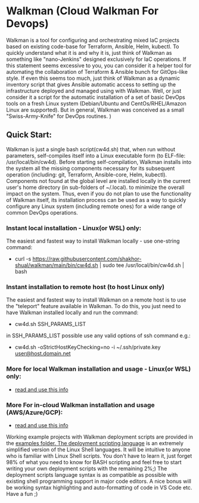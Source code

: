 # Walkman (Cloud Walkman For Devops)

Walkman is a tool for configuring and orchestrating mixed IaC projects based on
 existing code-base for Terraform, Ansible, Helm, kubectl. To quickly understand 
what it is and why it is, just think of Walkman as something like "nano-Jenkins"
designed exclusively for IaC operations. If this statement seems excessive to 
you, you can consider it a helper tool for automating the collaboration of 
Terraform & Ansible bunch for GitOps-like style. If even this seems too much, 
just think of Walkman as a dynamic inventory script that gives Ansible automatic 
access to setting up the infrastructure deployed and managed using with Walkman. 
Well, or just consider it a script for the automatic installation of a set of basic
DevOps tools on a fresh Linux system (Debian/Ubuntu and CentOs/RHEL/Amazon Linux 
are supported). But in general, Walkman was conceived as a small "Swiss-Army-Knife" 
for DevOps routines. )

## Quick Start:
Walkman is just a single  bash script(cw4d.sh) that, when run without parameters, 
self-compiles itself into a Linux executable form (to ELF-file: /usr/local/bin/cw4d).
Before starting self-compilation, Walkman installs into the system all the missing 
components necessary for its subsequent operation (including: git, Terraform, 
Ansible-core, Helm, kubectl). Components not found at the global level are installed 
locally in the current user's home directory (in sub-folders of ~/.local). to minimize 
the overall impact on the system. Thus, even if you do not plan to use the functionality
 of Walkman itself, its installation process can be used as a way to quickly configure 
 any Linux system (including remote ones) for a wide range of common DevOps operations.

### Instant local installation - Linux(or WSL) only:
The easiest and fastest way to install Walkman locally - use one-string command:
- curl -s https://raw.githubusercontent.com/shakhor-shual/walkman/main/bin/cw4d.sh | sudo tee /usr/local/bin/cw4d.sh | bash

### Instant installation to remote host (to host Linux only)
The easiest and fastest way to install Walkman on a remote host is to use the 
"teleport" feature available in Walkman. To do this, you just need to have Walkman 
installed locally and run the command:
- cw4d.sh SSH_PARAMS_LIST 

in SSH_PARAMS_LIST possible use any valid options of ssh command e.g.:
- cw4d.sh -oStrictHostKeyChecking=no -i ~/.ssh/private.key user@host.domain.net

### More for local Walkman installation and usage - Linux(or WSL) only:
 - [read and use this info](https://github.com/shakhor-shual/walkman/tree/main/bin)

### More For in-cloud Walkman installation and usage (AWS/Azure/GCP):
 - [read and use this info](https://github.com/shakhor-shual/walkman/tree/main/self_deploy)

Working example projects with Walkman deployment scripts are provided in the 
[examples folder. The deployment scripting language](https://github.com/shakhor-shual/walkman/tree/main/examples) is an extremely 
simplified version of the Linux Shell languages. It will be intuitive to 
anyone who is familiar with Linux Shell scripts. You don't have to learn it, 
just forget 98% of what you need to know for BASH scripting and feel free 
to start writing your own deployment scripts with the remaining 2%;) The 
deployment scripts language syntax is as compatible as possible with existing 
shell programming support in major code editors. A nice bonus will be working 
syntax highlighting and auto-formatting of code in VS Code etc. Have a fun ;)





